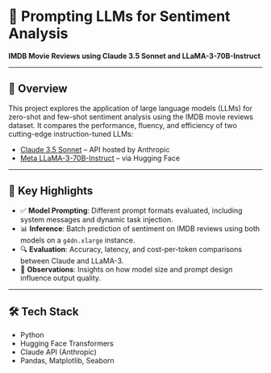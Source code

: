 # 📌 Prompting LLMs for Sentiment Analysis
**IMDB Movie Reviews using Claude 3.5 Sonnet and LLaMA-3-70B-Instruct**

---

## 📄 Overview
This project explores the application of large language models (LLMs) for zero-shot and few-shot sentiment analysis using the IMDB movie reviews dataset. It compares the performance, fluency, and efficiency of two cutting-edge instruction-tuned LLMs:

- [Claude 3.5 Sonnet](https://www.anthropic.com/news/claude-3-5-sonnet) – API hosted by Anthropic  
- [Meta LLaMA-3-70B-Instruct](https://huggingface.co/meta-llama/Llama-3.1-70B-Instruct) – via Hugging Face

---

## 🚀 Key Highlights

- ✅ **Model Prompting**: Different prompt formats evaluated, including system messages and dynamic task injection.
- 📊 **Inference**: Batch prediction of sentiment on IMDB reviews using both models on a `g4dn.xlarge` instance.
- 🔍 **Evaluation**: Accuracy, latency, and cost-per-token comparisons between Claude and LLaMA-3.
- 🧠 **Observations**: Insights on how model size and prompt design influence output quality.

---

## 🛠️ Tech Stack

- Python
- Hugging Face Transformers
- Claude API (Anthropic)
- Pandas, Matplotlib, Seaborn

